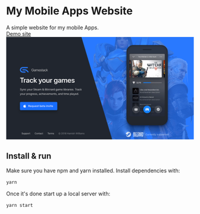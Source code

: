 # My Mobile Apps Website

A simple website for my mobile Apps.
<br/>
<a href="https://mobilestack-preview.netlify.app/"> Demo site </a>
<br/>
![Site preview](/public/site-preview.png)

## Install & run

Make sure you have npm and yarn installed. Install dependencies with:

```bash
yarn
```

Once it's done start up a local server with:

```bash
yarn start
```
